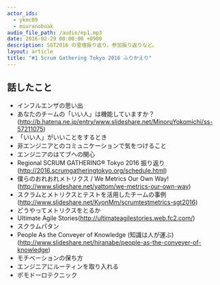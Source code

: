 ```yaml
---
actor_ids:
  - ykmc09
  - miuranobuak
audio_file_path: /audio/ep1.mp3
date: 2016-02-29 00:00:00 +0900
description: SGT2016 の登壇振り返り、参加振り返りなど。
layout: article
title: "#1 Scrum Gathering Tokyo 2016 ふりかえり"
---
```


## 話したこと
- インフルエンザの思い出
- あなたのチームの「いい人」は機能していますか？(http://b.hatena.ne.jp/entry/www.slideshare.net/MinoruYokomichi/ss-57211075)
- 「いい人」がいいことをするとき
- 非エンジニアとのコミュニケーションで気をつけること
- エンジニアのはてブへの関心
- Regional SCRUM GATHERING® Tokyo 2016 振り返り(http://2016.scrumgatheringtokyo.org/schedule.html)
- 僕らのおれおれメトリクス / We Metrics Our Own Way!(http://www.slideshare.net/yattom/we-metrics-our-own-way)
- スクラムとメトリクスとテストを活用したチームの事例(http://www.slideshare.net/KyonMm/scrumtestmetrics-sgt2016)
- どうやってメトリクスをとるか
- Ultimate Agile Stories(http://ultimateagilestories.web.fc2.com/)
- スクラムパタン
- People As the Conveyer of Knowledge (知識は人が運ぶ)(http://www.slideshare.net/hiranabe/people-as-the-conveyer-of-knowledge)
- モチベーションの保ち方
- エンジニアにルーティンを取り入れる
- ポモドーロテクニック</p>
